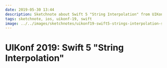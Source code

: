 ```yaml
---
date: 2019-05-30 13:44
description: Sketchnote about Swift 5 "String Interpolation" from UIKonf 2019
tags: sketchnote, ios, uikonf-19, swift
image: ../../images/sketchnotes/uikonf19-swift5-strings-interpolation-small.jpg
---
```


# UIKonf 2019: Swift 5 "String Interpolation"
